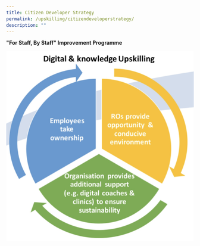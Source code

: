 ```yaml
---
title: Citizen Developer Strategy
permalink: /upskilling/citizendeveloperstrategy/
description: ""
---
```


**"For Staff, By Staff" Improvement Programme**

![](/images/Citizen%20Developer.jpeg)